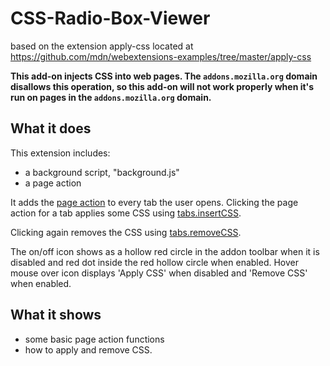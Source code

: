 # CSS-Radio-Box-Viewer
based on the extension apply-css located at https://github.com/mdn/webextensions-examples/tree/master/apply-css

**This add-on injects CSS into web pages. The `addons.mozilla.org` domain disallows this operation, so this add-on will not work properly when it's run on pages in the `addons.mozilla.org` domain.**

## What it does

This extension includes:

* a background script, "background.js"
* a page action

It adds the [page action](https://developer.mozilla.org/en-US/Add-ons/WebExtensions/API/pageAction)
to every tab the user opens. Clicking the page action
for a tab applies some CSS using [tabs.insertCSS](https://developer.mozilla.org/docs/Mozilla/Add-ons/WebExtensions/API/tabs/insertCSS).

Clicking again removes the CSS using [tabs.removeCSS](https://developer.mozilla.org/docs/Mozilla/Add-ons/WebExtensions/API/tabs/removeCSS).

The on/off icon shows as a hollow red circle in the addon toolbar when it is disabled and red dot inside the red hollow circle when enabled. 
Hover mouse over icon displays 'Apply CSS' when disabled and 'Remove CSS' when enabled.

## What it shows

* some basic page action functions
* how to apply and remove CSS.
